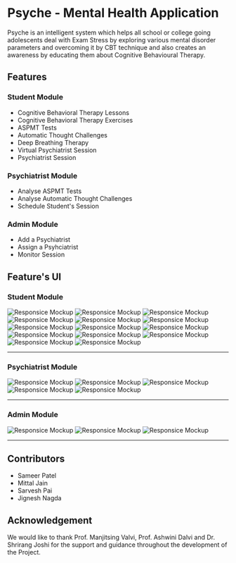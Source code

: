 # Psyche - Mental Health Application

Psyche is an intelligent system which helps all school or college going adolescents deal with Exam Stress by exploring various mental disorder parameters and overcoming it by CBT technique and also creates an awareness by educating them about Cognitive Behavioural Therapy.

## Features 

### Student Module
  - Cognitive Behavioral Therapy Lessons
  - Cognitive Behavioral Therapy Exercises
  - ASPMT Tests
  - Automatic Thought Challenges
  - Deep Breathing Therapy
  - Virtual Psychiatrist Session
  - Psychiatrist Session
     
### Psychiatrist Module
  - Analyse ASPMT Tests
  - Analyse Automatic Thought Challenges
  - Schedule Student's Session
        
### Admin Module
  - Add a Psychiatrist
  - Assign a Psyhciatrist
  - Monitor Session
    
   
## Feature's UI

### Student Module
![Responsice Mockup](https://github.com/sameer-patel-dev/Psyche-Mental-Health-Application/blob/master/images/1.png)
![Responsice Mockup](https://github.com/sameer-patel-dev/Psyche-Mental-Health-Application/blob/master/images/2.png)
![Responsice Mockup](https://github.com/sameer-patel-dev/Psyche-Mental-Health-Application/blob/master/images/3.png)
![Responsice Mockup](https://github.com/sameer-patel-dev/Psyche-Mental-Health-Application/blob/master/images/4.png)
![Responsice Mockup](https://github.com/sameer-patel-dev/Psyche-Mental-Health-Application/blob/master/images/5.png)
![Responsice Mockup](https://github.com/sameer-patel-dev/Psyche-Mental-Health-Application/blob/master/images/6.png)
![Responsice Mockup](https://github.com/sameer-patel-dev/Psyche-Mental-Health-Application/blob/master/images/7.png)
![Responsice Mockup](https://github.com/sameer-patel-dev/Psyche-Mental-Health-Application/blob/master/images/8.png)
![Responsice Mockup](https://github.com/sameer-patel-dev/Psyche-Mental-Health-Application/blob/master/images/9.png)
![Responsice Mockup](https://github.com/sameer-patel-dev/Psyche-Mental-Health-Application/blob/master/images/10.png)
![Responsice Mockup](https://github.com/sameer-patel-dev/Psyche-Mental-Health-Application/blob/master/images/11.png)
![Responsice Mockup](https://github.com/sameer-patel-dev/Psyche-Mental-Health-Application/blob/master/images/12.png)
![Responsice Mockup](https://github.com/sameer-patel-dev/Psyche-Mental-Health-Application/blob/master/images/13.png)
![Responsice Mockup](https://github.com/sameer-patel-dev/Psyche-Mental-Health-Application/blob/master/images/14.png)



<hr >


### Psychiatrist Module

![Responsice Mockup](https://github.com/sameer-patel-dev/Psyche-Mental-Health-Application/blob/master/images/15.png)
![Responsice Mockup](https://github.com/sameer-patel-dev/Psyche-Mental-Health-Application/blob/master/images/16.png)
![Responsice Mockup](https://github.com/sameer-patel-dev/Psyche-Mental-Health-Application/blob/master/images/17.png)
![Responsice Mockup](https://github.com/sameer-patel-dev/Psyche-Mental-Health-Application/blob/master/images/18.png)
![Responsice Mockup](https://github.com/sameer-patel-dev/Psyche-Mental-Health-Application/blob/master/images/19.png)


<hr >


### Admin Module


![Responsice Mockup](https://github.com/sameer-patel-dev/Psyche-Mental-Health-Application/blob/master/images/20.png)
![Responsice Mockup](https://github.com/sameer-patel-dev/Psyche-Mental-Health-Application/blob/master/images/21.png)
![Responsice Mockup](https://github.com/sameer-patel-dev/Psyche-Mental-Health-Application/blob/master/images/22.png)

<hr >

## Contributors
 - Sameer Patel
 - Mittal Jain
 - Sarvesh Pai
 - Jignesh Nagda


## Acknowledgement
We would like to thank Prof. Manjitsing Valvi, Prof. Ashwini Dalvi and Dr. Shrirang Joshi for the support and guidance throughout the development of the Project.


